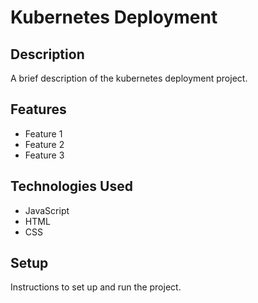 # Kubernetes Deployment

## Description

A brief description of the kubernetes deployment project.

## Features

- Feature 1
- Feature 2
- Feature 3

## Technologies Used

- JavaScript
- HTML
- CSS

## Setup

Instructions to set up and run the project.
